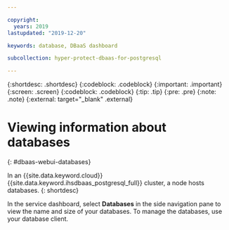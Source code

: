 ```yaml
---

copyright:
  years: 2019
lastupdated: "2019-12-20"

keywords: database, DBaaS dashboard

subcollection: hyper-protect-dbaas-for-postgresql

---
```


{:shortdesc: .shortdesc}
{:codeblock: .codeblock}
{:important: .important}
{:screen: .screen}
{:codeblock: .codeblock}
{:tip: .tip}
{:pre: .pre}
{:note: .note}
{:external: target="_blank" .external}

# Viewing information about databases
{: #dbaas-webui-databases}

In an {{site.data.keyword.cloud}} {{site.data.keyword.ihsdbaas_postgresql_full}} cluster, a node hosts databases.
{: shortdesc}

In the service dashboard, select **Databases** in the side navigation pane to view the name and size of your databases. To manage the databases, use your database client.
